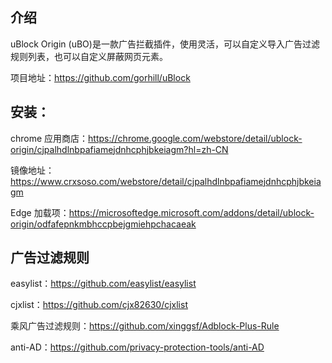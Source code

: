 ## 介绍

uBlock Origin (uBO)是一款广告拦截插件，使用灵活，可以自定义导入广告过滤规则列表，也可以自定义屏蔽网页元素。

项目地址：https://github.com/gorhill/uBlock

## 安装：

chrome 应用商店：https://chrome.google.com/webstore/detail/ublock-origin/cjpalhdlnbpafiamejdnhcphjbkeiagm?hl=zh-CN

镜像地址：https://www.crxsoso.com/webstore/detail/cjpalhdlnbpafiamejdnhcphjbkeiagm

Edge 加载项：https://microsoftedge.microsoft.com/addons/detail/ublock-origin/odfafepnkmbhccpbejgmiehpchacaeak

## 广告过滤规则

easylist：https://github.com/easylist/easylist

cjxlist：https://github.com/cjx82630/cjxlist

乘风广告过滤规则：https://github.com/xinggsf/Adblock-Plus-Rule

anti-AD：https://github.com/privacy-protection-tools/anti-AD

